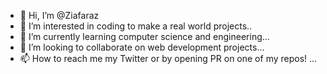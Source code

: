 - 👋 Hi, I’m @Ziafaraz
- 👀 I’m interested in coding to make a real world projects.. 
- 🌱 I’m currently learning computer science and engineering... 
- 💞️ I’m looking to collaborate on web development projects... 
- 📫 How to reach me my Twitter or by opening PR on one of my repos! ... 


<!---
Ziafaraz/Ziafaraz is a ✨ special ✨ repository because its `README.md` (this file) appears on your GitHub profile.
You can click the Preview link to take a look at your changes.
--->

